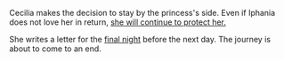 <!-- title: Loyal Knight's Vow -->

Cecilia makes the decision to stay by the princess's side. Even if Iphania does not love her in return, [she will continue to protect her.](https://www.youtube.com/watch?v=wYTiK9cm_bo&t=1696s)

She writes a letter for the [final night](https://www.youtube.com/watch?v=wYTiK9cm_bo&t=4431s) before the next day. The journey is about to come to an end.